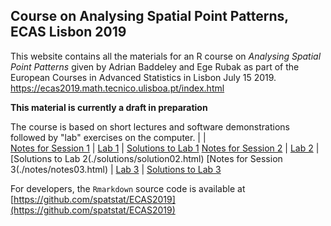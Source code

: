 ## Course on Analysing Spatial Point Patterns, ECAS Lisbon 2019

This website contains all the materials for an R course on
_Analysing Spatial Point Patterns_ given by Adrian Baddeley and Ege Rubak as part of the European Courses in Advanced Statistics in Lisbon July 15 2019.
<https://ecas2019.math.tecnico.ulisboa.pt/index.html>

**This material is currently a draft in preparation**

The course is based on short lectures and software demonstrations followed by "lab" exercises on the computer.
                                            |                            |                                                   
[Notes for Session 1](./notes/notes01.html) | [Lab 1](./labs/lab01.html) | [Solutions to Lab 1](./solutions/solution01.html)
[Notes for Session 2](./notes/notes02.html) | [Lab 2](./labs/lab02.html) | [Solutions to Lab 2(./solutions/solution02.html)
[Notes for Session 3(./notes/notes03.html) | [Lab 3](./labs/lab03.html) | [Solutions to Lab 3](./solutions/solution03.html)

For developers, the `Rmarkdown` source code is available at
[https://github.com/spatstat/ECAS2019](https://github.com/spatstat/ECAS2019)


